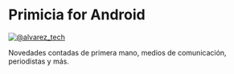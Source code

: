 # Primicia for Android

[![@alvarez_tech](https://img.shields.io/badge/twitter-@alvarez_tech-blue.svg)](https://twitter.com/alvarez_tech)

Novedades contadas de primera mano, medios de comunicación, periodistas y más.
